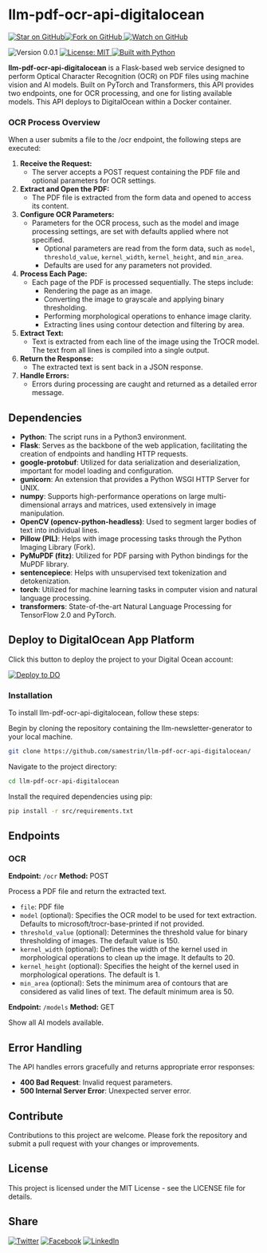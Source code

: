# llm-pdf-ocr-api-digitalocean

[![Star on GitHub](https://img.shields.io/github/stars/samestrin/llm-pdf-ocr-api-digitalocean?style=social)](https://github.com/samestrin/llm-pdf-ocr-api-digitalocean/stargazers)[![Fork on GitHub](https://img.shields.io/github/forks/samestrin/llm-pdf-ocr-api-digitalocean?style=social) ](https://github.com/samestrin/llm-pdf-ocr-api-digitalocean/network/members)[![Watch on GitHub](https://img.shields.io/github/watchers/samestrin/llm-pdf-ocr-api-digitalocean?style=social)](https://github.com/samestrin/llm-pdf-ocr-api-digitalocean/watchers)

![Version 0.0.1](https://img.shields.io/badge/Version-0.0.1-blue) [![License: MIT](https://img.shields.io/badge/License-MIT-yellow.svg) ](https://opensource.org/licenses/MIT)[![Built with Python](https://img.shields.io/badge/Built%20with-Python-green)](https://www.python.org/)

**llm-pdf-ocr-api-digitalocean** is a Flask-based web service designed to perform Optical Character Recognition (OCR) on PDF files using machine vision and AI models. Built on PyTorch and Transformers, this API provides two endpoints, one for OCR processing, and one for listing available models. This API deploys to DigitalOcean within a Docker container.

### OCR Process Overview

When a user submits a file to the /ocr endpoint, the following steps are executed:

1.  **Receive the Request:**
    - The server accepts a POST request containing the PDF file and optional parameters for OCR settings.
2.  **Extract and Open the PDF:**
    - The PDF file is extracted from the form data and opened to access its content.
3.  **Configure OCR Parameters:**
    - Parameters for the OCR process, such as the model and image processing settings, are set with defaults applied where not specified.
      - Optional parameters are read from the form data, such as `model`, `threshold_value`, `kernel_width`, `kernel_height`, and `min_area`.
      - Defaults are used for any parameters not provided.
4.  **Process Each Page:**
    - Each page of the PDF is processed sequentially. The steps include:
      - Rendering the page as an image.
      - Converting the image to grayscale and applying binary thresholding.
      - Performing morphological operations to enhance image clarity.
      - Extracting lines using contour detection and filtering by area.
5.  **Extract Text:**
    - Text is extracted from each line of the image using the TrOCR model. The text from all lines is compiled into a single output.
6.  **Return the Response:**
    - The extracted text is sent back in a JSON response.
7.  **Handle Errors:**
    - Errors during processing are caught and returned as a detailed error message.

## Dependencies

- **Python**: The script runs in a Python3 environment.
- **Flask**: Serves as the backbone of the web application, facilitating the creation of endpoints and handling HTTP requests.
- **google-protobuf**: Utilized for data serialization and deserialization, important for model loading and configuration.
- **gunicorn**: An extension that provides a Python WSGI HTTP Server for UNIX.
- **numpy**: Supports high-performance operations on large multi-dimensional arrays and matrices, used extensively in image manipulation.
- **OpenCV (opencv-python-headless)**: Used to segment larger bodies of text into individual lines.
- **Pillow (PIL)**: Helps with image processing tasks through the Python Imaging Library (Fork).
- **PyMuPDF (fitz)**: Utilized for PDF parsing with Python bindings for the MuPDF library.
- **sentencepiece**: Helps with unsupervised text tokenization and detokenization.
- **torch**: Utilized for machine learning tasks in computer vision and natural language processing.
- **transformers**: State-of-the-art Natural Language Processing for TensorFlow 2.0 and PyTorch.

## Deploy to DigitalOcean App Platform

Click this button to deploy the project to your Digital Ocean account:

[![Deploy to DO](https://www.deploytodo.com/do-btn-blue.svg)](https://cloud.digitalocean.com/apps/new?repo=https://github.com/samestrin/llm-pdf-ocr-api-digitalocean/tree/main&refcode=2d3f5d7c5fbe)

### Installation

To install llm-pdf-ocr-api-digitalocean, follow these steps:

Begin by cloning the repository containing the llm-newsletter-generator to your local machine.

```bash
git clone https://github.com/samestrin/llm-pdf-ocr-api-digitalocean/
```

Navigate to the project directory:

```bash
cd llm-pdf-ocr-api-digitalocean
```

Install the required dependencies using pip:

```bash
pip install -r src/requirements.txt
```

## Endpoints

### OCR

**Endpoint:** `/ocr` **Method:** POST

Process a PDF file and return the extracted text.

- `file`: PDF file
- `model` (optional): Specifies the OCR model to be used for text extraction. Defaults to microsoft/trocr-base-printed if not provided.
- `threshold_value` (optional): Determines the threshold value for binary thresholding of images. The default value is 150.
- `kernel_width` (optional): Defines the width of the kernel used in morphological operations to clean up the image. It defaults to 20.
- `kernel_height` (optional): Specifies the height of the kernel used in morphological operations. The default is 1.
- `min_area` (optional): Sets the minimum area of contours that are considered as valid lines of text. The default minimum area is 50.

**Endpoint:** `/models` **Method:** GET

Show all AI models available.

## Error Handling

The API handles errors gracefully and returns appropriate error responses:

- **400 Bad Request**: Invalid request parameters.
- **500 Internal Server Error**: Unexpected server error.

## Contribute

Contributions to this project are welcome. Please fork the repository and submit a pull request with your changes or improvements.

## License

This project is licensed under the MIT License - see the LICENSE file for details.

## Share

[![Twitter](https://img.shields.io/badge/X-Tweet-blue)](https://twitter.com/intent/tweet?text=Check%20out%20this%20awesome%20project!&url=https://github.com/samestrin/llm-pdf-ocr-api-digitalocean) [![Facebook](https://img.shields.io/badge/Facebook-Share-blue)](https://www.facebook.com/sharer/sharer.php?u=https://github.com/samestrin/llm-pdf-ocr-api-digitalocean) [![LinkedIn](https://img.shields.io/badge/LinkedIn-Share-blue)](https://www.linkedin.com/sharing/share-offsite/?url=https://github.com/samestrin/llm-pdf-ocr-api-digitalocean)
